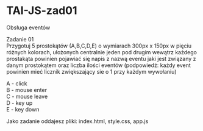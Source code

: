 # TAI-JS-zad01
Obsługa eventów

Zadanie 01<br>
Przygotuj 5 prostokątów (A,B,C,D,E) o wymiarach 300px x 150px w pięciu różnych kolorach, ułożonych centralnie jeden pod drugim wewątrz każdego prostakąta powinien pojawiać się napis z nazwą eventu
jaki jest związany z danym prostokątem oraz liczba ilości eventów (podpowiedź: każdy event powinien mieć licznik zwiększający sie o 1 
przy każdym wywołaniu)

A - click<br>
B - mouse enter<br>
C - mouse leave<br>
D - key up<br>
E - key down<br>

Jako zadanie oddajesz pliki: index.html, style.css, app.js


